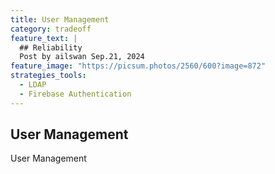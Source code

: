 ```yaml
---
title: User Management
category: tradeoff
feature_text: |
  ## Reliability
  Post by ailswan Sep.21, 2024
feature_image: "https://picsum.photos/2560/600?image=872"
strategies_tools:
  - LDAP 
  - Firebase Authentication
---
```


## User Management

User Management